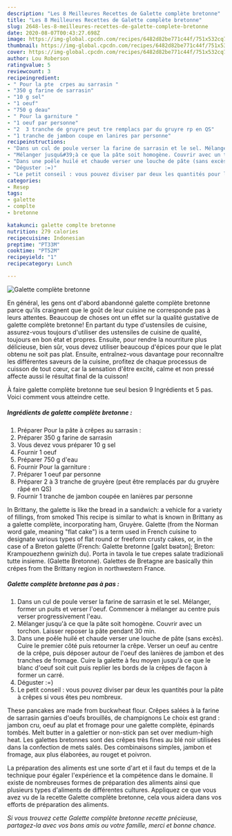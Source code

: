 ```yaml
---
description: "Les 8 Meilleures Recettes de Galette complète bretonne"
title: "Les 8 Meilleures Recettes de Galette complète bretonne"
slug: 2648-les-8-meilleures-recettes-de-galette-complete-bretonne
date: 2020-08-07T00:43:27.698Z
image: https://img-global.cpcdn.com/recipes/6482d82be771c44f/751x532cq70/galette-complete-bretonne-photo-principale-de-la-recette.jpg
thumbnail: https://img-global.cpcdn.com/recipes/6482d82be771c44f/751x532cq70/galette-complete-bretonne-photo-principale-de-la-recette.jpg
cover: https://img-global.cpcdn.com/recipes/6482d82be771c44f/751x532cq70/galette-complete-bretonne-photo-principale-de-la-recette.jpg
author: Lou Roberson
ratingvalue: 5
reviewcount: 3
recipeingredient:
- " Pour la pte  crpes au sarrasin "
- "350 g farine de sarrasin"
- "10 g sel"
- "1 oeuf"
- "750 g deau"
- " Pour la garniture "
- "1 oeuf par personne"
- "2  3 tranche de gruyre peut tre remplacs par du gruyre rp en QS"
- "1 tranche de jambon coupe en lanires par personne"
recipeinstructions:
- "Dans un cul de poule verser la farine de sarrasin et le sel. Mélanger, former un puits et verser l&#39;oeuf. Commencer à mélanger au centre puis verser progressivement l&#39;eau."
- "Mélanger jusqu&#39;à ce que la pâte soit homogène. Couvrir avec un torchon. Laisser reposer la pâte pendant 30 min."
- "Dans une poêle huilé et chaude verser une louche de pâte (sans excès). Cuire le premier côté puis retourner la crêpe. Verser un oeuf au centre de la crêpe, puis déposer autour de l&#39;oeuf des lanières de jambon et des tranches de fromage. Cuire la galette à feu moyen jusqu&#39;à ce que le blanc d&#39;oeuf soit cuit puis replier les bords de la crêpes de façon à former un carré."
- "Déguster :=)"
- "Le petit conseil : vous pouvez diviser par deux les quantités pour la pâte à crêpes si vous êtes peu nombreux."
categories:
- Resep
tags:
- galette
- complte
- bretonne

katakunci: galette complte bretonne 
nutrition: 279 calories
recipecuisine: Indonesian
preptime: "PT33M"
cooktime: "PT52M"
recipeyield: "1"
recipecategory: Lunch

---
```



![Galette complète bretonne](https://img-global.cpcdn.com/recipes/6482d82be771c44f/751x532cq70/galette-complete-bretonne-photo-principale-de-la-recette.jpg)

En général, les gens ont d'abord abandonné galette complète bretonne parce qu'ils craignent que le goût de leur cuisine ne corresponde pas à leurs attentes. Beaucoup de choses ont un effet sur la qualité gustative de galette complète bretonne! En partant du type d'ustensiles de cuisine, assurez-vous toujours d'utiliser des ustensiles de cuisine de qualité, toujours en bon état et propres. Ensuite, pour rendre la nourriture plus délicieuse, bien sûr, vous devez utiliser beaucoup d'épices pour que le plat obtenu ne soit pas plat. Ensuite, entraînez-vous davantage pour reconnaître les différentes saveurs de la cuisine, profitez de chaque processus de cuisson de tout cœur, car la sensation d'être excité, calme et non pressé affecte aussi le résultat final de la cuisson!

<!--inarticleads1-->

À faire galette complète bretonne tue seul besion 9 Ingrédients et 5 pas. Voici comment vous atteindre cette.

##### Ingrédients de galette complète bretonne :

1. Préparer  Pour la pâte à crêpes au sarrasin :
1. Préparer 350 g farine de sarrasin
1. Vous devez vous préparer 10 g sel
1. Fournir 1 oeuf
1. Préparer 750 g d&#39;eau
1. Fournir  Pour la garniture :
1. Préparer 1 oeuf par personne
1. Préparer 2 à 3 tranche de gruyère (peut être remplacés par du gruyère râpé en QS)
1. Fournir 1 tranche de jambon coupée en lanières par personne


In Brittany, the galette is like the bread in a sandwich: a vehicle for a variety of fillings, from smoked This recipe is similar to what is known in Brittany as a galette complète, incorporating ham, Gruyère. Galette (from the Norman word gale, meaning &#34;flat cake&#34;) is a term used in French cuisine to designate various types of flat round or freeform crusty cakes, or, in the case of a Breton galette (French: Galette bretonne [galɛt bʁətɔn]; Breton: Krampouezhenn gwinizh du). Porta in tavola le tue crepes salate tradizionali tutte insieme. (Galette Bretonne). Galettes de Bretagne are basically thin crépes from the Brittany region in northwestern France. 

<!--inarticleads2-->

##### Galette complète bretonne pas à pas :

1. Dans un cul de poule verser la farine de sarrasin et le sel. Mélanger, former un puits et verser l&#39;oeuf. Commencer à mélanger au centre puis verser progressivement l&#39;eau.
1. Mélanger jusqu&#39;à ce que la pâte soit homogène. Couvrir avec un torchon. Laisser reposer la pâte pendant 30 min.
1. Dans une poêle huilé et chaude verser une louche de pâte (sans excès). Cuire le premier côté puis retourner la crêpe. Verser un oeuf au centre de la crêpe, puis déposer autour de l&#39;oeuf des lanières de jambon et des tranches de fromage. Cuire la galette à feu moyen jusqu&#39;à ce que le blanc d&#39;oeuf soit cuit puis replier les bords de la crêpes de façon à former un carré.
1. Déguster :=)
1. Le petit conseil : vous pouvez diviser par deux les quantités pour la pâte à crêpes si vous êtes peu nombreux.


These pancakes are made from buckwheat flour. Crêpes salées à la farine de sarrasin garnies d&#39;oeufs brouillés, de champignons Le choix est grand : jambon cru, oeuf au plat et fromage pour une galette complète, épinards tombés. Melt butter in a galettier or non-stick pan set over medium-high heat. Les galettes bretonnes sont des crêpes très fines au blé noir utilisées dans la confection de mets salés. Des combinaisons simples, jambon et fromage, aux plus élaborées, au rouget et poivron. 

<!--inarticleads1-->

<p>
La préparation des aliments est une sorte d'art et il faut du temps et de la technique pour égaler l'expérience et la compétence dans le domaine. Il existe de nombreuses formes de préparation des aliments ainsi que plusieurs types d'aliments de différentes cultures. Appliquez ce que vous avez vu de la recette Galette complète bretonne, cela vous aidera dans vos efforts de préparation des aliments.
</p>

<p>
<i>Si vous trouvez cette Galette complète bretonne recette précieuse, partagez-la avec vos bons amis ou votre famille, merci et bonne chance.</i>
</p>
